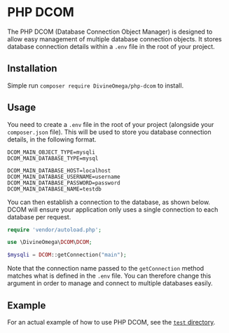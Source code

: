 # PHP DCOM

The PHP DCOM (Database Connection Object Manager) is designed to allow easy management of 
multiple database connection objects. It stores database connection details within a `.env`
file in the root of your project.

## Installation

Simple run `composer require DivineOmega/php-dcom` to install.

## Usage

You need to create a `.env` file in the root of your project (alongside your 
`composer.json` file). This will be used to store you database connection details,
in the following format.

```
DCOM_MAIN_OBJECT_TYPE=mysqli
DCOM_MAIN_DATABASE_TYPE=mysql

DCOM_MAIN_DATABASE_HOST=localhost
DCOM_MAIN_DATABASE_USERNAME=username
DCOM_MAIN_DATABASE_PASSWORD=password
DCOM_MAIN_DATABASE_NAME=testdb
```

You can then establish a connection to the database, as shown below. DCOM will
ensure your application only uses a single connection to each database per request.

```php
require 'vendor/autoload.php';

use \DivineOmega\DCOM\DCOM;

$mysqli = DCOM::getConnection("main");
```

Note that the connection name passed to the `getConnection` method matches 
what is defined in the `.env` file. You can therefore change this argument in
order to manage and connect to multiple databases easily.

## Example

For an actual example of how to use PHP DCOM, see the [`test` directory](test/).